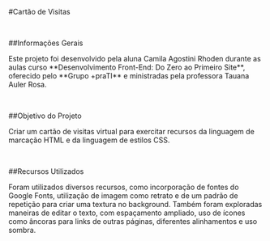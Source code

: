 #Cartão de Visitas
<p align="left"></p>
<br>

##Informações Gerais
<p align="left">Este projeto foi desenvolvido pela aluna Camila Agostini Rhoden durante as aulas curso **Desenvolvimento Front-End: Do Zero ao Primeiro Site**, oferecido pelo **Grupo +praTI** e ministradas pela professora Tauana Auler Rosa.</p>
<br>

##Objetivo do Projeto
<p align="left">Criar um cartão de visitas virtual para exercitar recursos da linguagem de marcação HTML e da linguagem de estilos CSS.</p>
<br>

##Recursos Utilizados
<p align="left">Foram utilizados diversos recursos, como incorporação de fontes do Google Fonts, utilização de imagem como retrato e de um padrão de repetição para criar uma textura no background. Também foram exploradas maneiras de editar o texto, com espaçamento ampliado, uso de ícones como âncoras para links de outras páginas, diferentes alinhamentos e uso sombra.</p>
<br>

